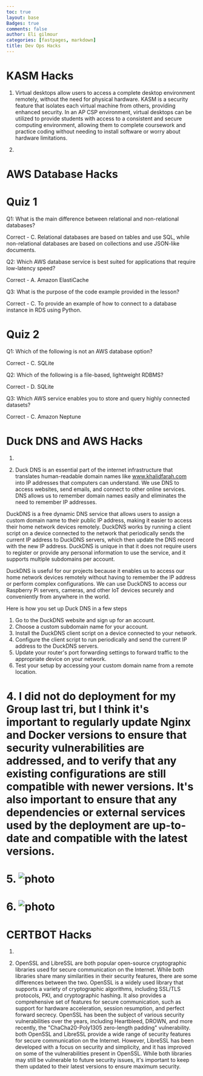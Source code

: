 ```yaml
---
toc: true
layout: base
Badges: true
comments: false
author: Eli gilmour
categories: [fastpages, markdown]
title: Dev Ops Hacks
---
```


# KASM Hacks

1. Virtual desktops allow users to access a complete desktop environment remotely, without the need for physical hardware. KASM is a security feature that isolates each virtual machine from others, providing enhanced security. In an AP CSP environment, virtual desktops can be utilized to provide students with access to a consistent and secure computing environment, allowing them to complete coursework and practice coding without needing to install software or worry about hardware limitations.

2.  

# AWS Database Hacks

# Quiz 1

Q1: What is the main difference between relational and non-relational databases?

Correct - C. Relational databases are based on tables and use SQL, while non-relational databases are based on collections and use JSON-like documents.

Q2: Which AWS database service is best suited for applications that require low-latency speed?

Correct - A. Amazon ElastiCache

Q3: What is the purpose of the code example provided in the lesson?

Correct - C. To provide an example of how to connect to a database instance in RDS using Python.

# Quiz 2

Q1: Which of the following is not an AWS database option?

Correct - C. SQLite

Q2: Which of the following is a file-based, lightweight RDBMS?

Correct - D. SQLite

Q3: Which AWS service enables you to store and query highly connected datasets?

Correct - C. Amazon Neptune

# Duck DNS and AWS Hacks

1. 

2. Duck DNS is an essential part of the internet infrastructure that translates human-readable domain names like www.khalidfarah.com into IP addresses that computers can understand. We use DNS to access websites, send emails, and connect to other online services. DNS allows us to remember domain names easily and eliminates the need to remember IP addresses.

DuckDNS is a free dynamic DNS service that allows users to assign a custom domain name to their public IP address, making it easier to access their home network devices remotely. DuckDNS works by running a client script on a device connected to the network that periodically sends the current IP address to DuckDNS servers, which then update the DNS record with the new IP address. DuckDNS is unique in that it does not require users to register or provide any personal information to use the service, and it supports multiple subdomains per account.

DuckDNS is useful for our projects because it enables us to access our home network devices remotely without having to remember the IP address or perform complex configurations. We can use DuckDNS to access our Raspberry Pi servers, cameras, and other IoT devices securely and conveniently from anywhere in the world.

Here is how you set up Duck DNS in a few steps

1. Go to the DuckDNS website and sign up for an account.
2. Choose a custom subdomain name for your account.
3. Install the DuckDNS client script on a device connected to your network.
4. Configure the client script to run periodically and send the current IP address to the DuckDNS servers.
5. Update your router's port forwarding settings to forward traffic to the appropriate device on your network.
6. Test your setup by accessing your custom domain name from a remote location.

# 4. I did not do deployment for my Group last tri, but I think it's important to regularly update Nginx and Docker versions to ensure that security vulnerabilities are addressed, and to verify that any existing configurations are still compatible with newer versions. It's also important to ensure that any dependencies or external services used by the deployment are up-to-date and compatible with the latest versions.

# 5. ![photo]({{site.baseurl}}/images/venn.png)

# 6. ![photo]({{site.baseurl}}/images/quiz.png)

# CERTBOT Hacks

1. 

2. OpenSSL and LibreSSL are both popular open-source cryptographic libraries used for secure communication on the Internet. While both libraries share many similarities in their security features, there are some differences between the two. OpenSSL is a widely used library that supports a variety of cryptographic algorithms, including SSL/TLS protocols, PKI, and cryptographic hashing. It also provides a comprehensive set of features for secure communication, such as support for hardware acceleration, session resumption, and perfect forward secrecy. OpenSSL has been the subject of various security vulnerabilities over the years, including Heartbleed, DROWN, and more recently, the "ChaCha20-Poly1305 zero-length padding" vulnerability. both OpenSSL and LibreSSL provide a wide range of security features for secure communication on the Internet. However, LibreSSL has been developed with a focus on security and simplicity, and it has improved on some of the vulnerabilities present in OpenSSL. While both libraries may still be vulnerable to future security issues, it's important to keep them updated to their latest versions to ensure maximum security.

